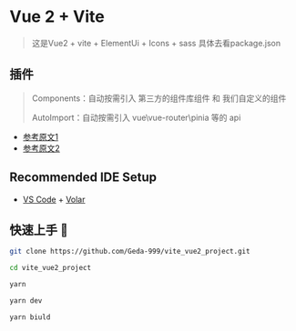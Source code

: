 # Vue 2 + Vite

> 这是Vue2 + vite + ElementUi + Icons + sass 具体去看package.json

## 插件

> Components：自动按需引入 第三方的组件库组件 和 我们自定义的组件
>
> AutoImport：自动按需引入 vue\vue-router\pinia 等的 api

- [参考原文1](https://juejin.cn/post/7058201396113309703)
- [参考原文2](https://juejin.cn/post/7062648728405934087/)

## Recommended IDE Setup

- [VS Code](https://code.visualstudio.com/) + [Volar](https://marketplace.visualstudio.com/items?itemName=Vue.volar)

## 快速上手 🚀

```bash
git clone https://github.com/Geda-999/vite_vue2_project.git

cd vite_vue2_project

yarn 

yarn dev

yarn biuld
```
